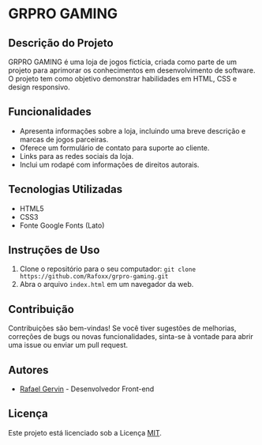 # GRPRO GAMING

## Descrição do Projeto
GRPRO GAMING é uma loja de jogos fictícia, criada como parte de um projeto para aprimorar os conhecimentos em desenvolvimento de software. O projeto tem como objetivo demonstrar habilidades em HTML, CSS e design responsivo.

## Funcionalidades
- Apresenta informações sobre a loja, incluindo uma breve descrição e marcas de jogos parceiras.
- Oferece um formulário de contato para suporte ao cliente.
- Links para as redes sociais da loja.
- Inclui um rodapé com informações de direitos autorais.

## Tecnologias Utilizadas
- HTML5
- CSS3
- Fonte Google Fonts (Lato)

## Instruções de Uso
1. Clone o repositório para o seu computador: `git clone https://github.com/Rafoxx/grpro-gaming.git`
2. Abra o arquivo `index.html` em um navegador da web.

## Contribuição
Contribuições são bem-vindas! Se você tiver sugestões de melhorias, correções de bugs ou novas funcionalidades, sinta-se à vontade para abrir uma issue ou enviar um pull request.

## Autores
- [Rafael Gervin](https://github.com/Rafoxx) - Desenvolvedor Front-end

## Licença
Este projeto está licenciado sob a Licença [MIT](https://opensource.org/licenses/MIT).
